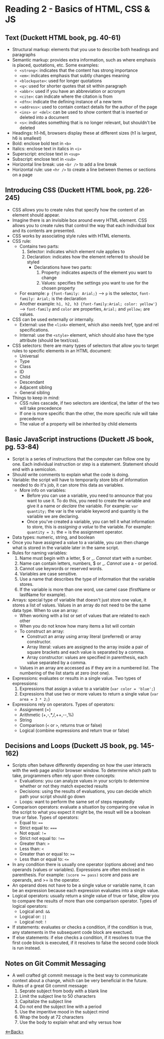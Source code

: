 # Reading 2 - Basics of HTML, CSS & JS

## Text (Duckett HTML book, pg. 40-61)
- Structural markup: elements that you use to describe both headings and paragraphs
- Semantic markup: provides extra information, such as where emphasis is placed, quotations, etc. Some examples:
  - ```<strong>```: indicates that the content has strong importance
  - ```<em>```: indicates emphasis that subtly changes meaning
  - ```<blockquote>```: used for longer quotations
  - ```<q>```: used for shorter quotes that sit within paragraph
  - ```<abbr>```: used if you have an abbreviation or acronym
  - ```<cite>```: can indicate where the citation is from
  - ```<dfn>```: indicate the defining instance of a new term
  - ```<address>```: used to contain contact details for the author of the page
  - ```<ins> or <del>```: can be used to show content that is inserted or deleted into a document
  - ```<s>```: indicates something that is no longer relevant, but shouldn't be deleted
- Headings: h1-h6, browsers display these at different sizes (h1 is largest, h6 is smallest)
- Bold: enclose bold text in ```<b>```
- Italics: enclose text in italics in ```<i>```
- Superscript: enclose text in ```<sup>```
- Subscript: enclose text in ```<sub>```
- Horizontal line break: use ```<br />``` to add a line break
- Horizontal rule: use ```<hr />``` to create a line between themes or sections on a page

## Introducing CSS (Duckett HTML book, pg. 226-245)
- CSS allows you to create rules that specify how the content of an element should appear. 
- Imagine there is an invisible box around every HTML element. CSS allows you to create rules that control the way that each individual box and its contents are presented.
- CSS works by associating style rules with HTML elements.
- CSS rule:
  - Contains two parts: 
    1. Selector: indicates which element rule applies to
    1. Declaration: indicates how the element referred to should be styled
       - Declarations have two parts:
         1. Property: indicates aspects of the element you want to change
         1. Values: specifies the settings you want to use for the chosen property
  - For example: ```p {font-family: Arial;}``` --> ```p``` is the selector, ```font-family: Arial;``` is the declaration
  - Another example: ```h1, h2, h3 {font-family:Arial; color: yellow'}``` --> ```font-family``` and ```color``` are properties, ```Arial;``` and ```yellow;``` are values.
- CSS can be used externally or internally.
  - External: use the ```<link>``` element, which also needs href, type and rel specifications.
  - Internal: use the ```<style>``` element, which should also have the type attribute (should be text/css).
- CSS selectors: there are many types of selectors that allow you to target rules to specific elements in an HTML document:
  - Universal
  - Type
  - Class
  - ID
  - Child
  - Descendant
  - Adjacent sibling
  - General sibling
- Things to keep in mind:
  - CSS rules cascade, if two selectors are identical, the latter of the two will take precedence
  - If one is more specific than the other, the more specific rule will take precedence
  - The value of a property will be inherited by child elements

## Basic JavaScript instructions (Duckett JS book, pg. 53-84)
- Script is a series of instructions that the computer can follow one by one. Each individual instruction or step is a statement. Statement should end with a semicolon.
- Should write comments to explain what the code is doing.
- Variable: the script will have to temporarily store bits of information needed to do it's job, it can store this data as variables. 
  - More info on variables:
    - Before you can use a variable, you need to announce that you want to use it. To do this, you need to create the variable and give it a name or *declare* the variable. For example: ```var quantity;``` the var is the variable keyword and quantity is the variable we are declaring.
    - Once you've created a variable, you can tell it what information to store, this is *assigning a value* to the variable. For example: ```quantity = 3;``` the = is the assignment operator.
- Data types: numeric, string, and boolean
- Once you have assigned a value to a variable, you can then change what is stored in the variable later in the same script. 
- Rules for naming variables:
  1. Name must begin with a letter, $ or _. *Cannot* start with a number. 
  1. Name can contain letters, numbers, $ or _. *Cannot* use a - or period. 
  1. Cannot use keywords or reserved words.
  1. Variables are case sensitive.
  1. Use a name that describes the type of information that the variable stores. 
  1. If the variable is more than one word, use camel case (firstName or lastName for example).
- Arrays: special type of variable that doesn't just store one value, it stores a list of values. Values in an array do not need to be the same data type. When to use an array:
  - When working with a list or set of values that are related to each other
  - When you do not know how many items a list will contain
  - To construct an array:
    - Construct an array using array literal (preferred) or array constructor.
    - Array literal: values are assigned to the array inside a pair of square brackets and each value is separated by a comma.
    - Array constructor: values are specified in parenthesis, each value separated by a comma.
  - Values in an array are accessed as if they are in a numbered list. The numbering of the list starts at zero (not one).
- Expressions: evaluates or results in a single value. Two types of expressions:
  1. Expressions that assign a value to a variable (```var color = 'blue';```)
  1. Expressions that use two or more values to return a single value (```var area = 3 * 2;```)
- Expressions rely on operators. Types of operators: 
  - Assignment (=)
  - Arithmetic (+,-,*,/,++,--,%)
  - String
  - Comparison (```<``` or ```>```, returns true or false)
  - Logical (combine expressions and return true or false)

## Decisions and Loops (Duckett JS book, pg. 145-162)
- Scripts often behave differently depending on how the user interacts with the web page and/or browser window. To determine which path to take, programmers often rely upon three concepts:
  - Evaluations: you can analyze values in your scripts to determine whether or not they match expected results
  - Decisions: using the results of evaluations, you can decide which path your script should go down
  - Loops: want to perform the same set of steps repeatedly
- Comparison operators: evaluate a situation by comparing one value in the script to what you expect it might be, the result will be a boolean true or false. Types of operators:
  - Equal to: ```==```
  - Strict equal to: ```===```
  - Not equal: ```!=```
  - Strict not equal to: ```!==```
  - Greater than: ```>```
  - Less than: ```<```
  - Greater than or equal to: ```>=```
  - Less than or equal to: ```<=```
- In any condition there is usually one operator (options above) and two operands (values or variables). Expressions are often enclosed in parenthesis. For example: ```(score >= pass)``` score and pass are operands, and >= is the operator. 
- An operand does not have to be a single value or variable name, it can be an expression because each expression evaluates into a single value. 
- Logical operators: usually return a single value of true or false, allow you to compare the results of more than one comparison operator. Types of logical operators:
  - Logical and: ```&&```
  - Logical or: ```||```
  - Logical not: ```!```
- If statements: evaluates or checks a condition, if the condition is true, any statements in the subsequent code block are exectued.
- If else statements: if else checks a condition, if it resolves to true the first code block is executed, if it resolves to false the second code block is run instead.

## Notes on Git Commit Messaging
- A well crafted git commit message is the best way to communicate context about a change, which can be very beneficial in the future. 
- Rules of a great Git commit message:
  1. Seprate subject from body with a blank line
  1. Limit the subject line to 50 characters
  1. Capitalize the subject line
  1. Do not end the subject line with a period
  1. Use the imperitive mood in the subject mind
  1. Wrap the body at 72 characters
  1. Use the body to explain what and why versus how


[<==Back>](README.md)